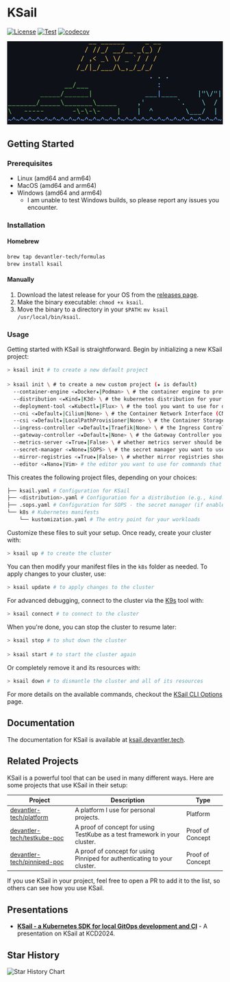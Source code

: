 # KSail

[![License](https://img.shields.io/badge/License-Apache_2.0-blue.svg)](https://opensource.org/licenses/Apache-2.0)
[![Test](https://github.com/devantler-tech/ksail/actions/workflows/test.yaml/badge.svg?branch=main)](https://github.com/devantler-tech/ksail/actions/workflows/test.yaml)
[![codecov](https://codecov.io/gh/devantler-tech/ksail/graph/badge.svg?token=DNEO90PfNR)](https://codecov.io/gh/devantler-tech/ksail)

<picture align="center">
  <source media="(prefers-color-scheme: dark)" srcset="docs/images/ksail-cli-dark.png" style="width: 550px">
  <source media="(prefers-color-scheme: light)" srcset="docs/images/ksail-cli-light.png" style="width: 550px">
  <img alt="KSail CLI" src="docs/images/ksail-cli-dark.png" style="width: 550px">
</picture>

## Getting Started

### Prerequisites

- Linux (amd64 and arm64)
- MacOS (amd64 and arm64)
- Windows (amd64 and arm64)
  - I am unable to test Windows builds, so please report any issues you encounter.

### Installation

#### Homebrew

```sh
brew tap devantler-tech/formulas
brew install ksail
```

#### Manually

1. Download the latest release for your OS from the [releases page](https://github.com/devantler-tech/ksail/releases).
2. Make the binary executable: `chmod +x ksail`.
3. Move the binary to a directory in your `$PATH`: `mv ksail /usr/local/bin/ksail`.

### Usage

Getting started with KSail is straightforward. Begin by initializing a new KSail project:

```sh
> ksail init # to create a new default project

> ksail init \ # to create a new custom project (★ is default)
  --container-engine <★Docker★|Podman> \ # the container engine to provision your cluster in
  --distribution <★Kind★|K3d> \ # the kubernetes distribution for your cluster
  --deployment-tool <★Kubectl★|Flux> \ # the tool you want to use for declarative deployments
  --cni <★Default★|Cilium|None> \ # the Container Network Interface (CNI) you want pre-installed
  --csi <★Default★|LocalPathProvisioner|None> \ # the Container Storage Interface (CSI) you want pre-installed
  --ingress-controller <★Default★|Traefik|None> \ # the Ingress Controller you want pre-installed
  --gateway-controller <★Default★|None> \ # the Gateway Controller you want pre-installed
  --metrics-server <★True★|False> \ # whether metrics server should be pre-installed
  --secret-manager <★None★|SOPS> \ # the secret manager you want to use to manage secrets in Git
  --mirror-registries <★True★|False> \ # whether mirror registries should be set up or not
  --editor <★Nano★|Vim> # the editor you want to use for commands that require it
```

This creates the following project files, depending on your choices:

```sh
├── ksail.yaml # Configuration for KSail
├── <distribution>.yaml # Configuration for a distribution (e.g., kind.yaml, k3d.yaml)
├── .sops.yaml # Configuration for SOPS - the secret manager (if enabled)
└── k8s # Kubernetes manifests
    └── kustomization.yaml # The entry point for your workloads
```

Customize these files to suit your setup. Once ready, create your cluster with:

```sh
> ksail up # to create the cluster
```

You can then modify your manifest files in the `k8s` folder as needed. To apply changes to your cluster, use:

```sh
> ksail update # to apply changes to the cluster
```

For advanced debugging, connect to the cluster via the [K9s](https://k9scli.io) tool with:

```sh
> ksail connect # to connect to the cluster
```

When you're done, you can stop the cluster to resume later:

```sh
> ksail stop # to shut down the cluster

> ksail start # to start the cluster again
```

Or completely remove it and its resources with:

```sh
> ksail down # to dismantle the cluster and all of its resources
```

For more details on the available commands, checkout the [KSail CLI Options](https://ksail.devantler.tech/docs/configuration/cli-options.html) page.

## Documentation

The documentation for KSail is available at [ksail.devantler.tech](https://ksail.devantler.tech).

## Related Projects

KSail is a powerful tool that can be used in many different ways. Here are some projects that use KSail in their setup:

| Project                                                                       | Description                                                                | Type             |
| ----------------------------------------------------------------------------- | -------------------------------------------------------------------------- | ---------------- |
| [devantler-tech/platform](https://github.com/devantler-tech/platform)         | A platform I use for personal projects.                                    | Platform         |
| [devantler-tech/testkube-poc](https://github.com/devantler-tech/testkube-poc) | A proof of concept for using TestKube as a test framework in your cluster. | Proof of Concept |
| [devantler-tech/pinniped-poc](https://github.com/devantler-tech/pinniped-poc) | A proof of concept for using Pinniped for authenticating to your cluster.  | Proof of Concept |

If you use KSail in your project, feel free to open a PR to add it to the list, so others can see how you use KSail.

## Presentations

- **[KSail - a Kubernetes SDK for local GitOps development and CI](https://youtu.be/Q-Hfn_-B7p8?si=2Uec_kld--fNw3gm)** - A presentation on KSail at KCD2024.

## Star History

<picture>
  <source media="(prefers-color-scheme: dark)" srcset="https://api.star-history.com/svg?repos=devantler-tech/ksail&type=Date&theme=dark"/>
  <source media="(prefers-color-scheme: light)" srcset="https://api.star-history.com/svg?repos=devantler-tech/ksail&type=Date"/>
  <img alt="Star History Chart" src="https://api.star-history.com/svg?repos=devantler-tech/ksail&type=Date"/>
</picture>
